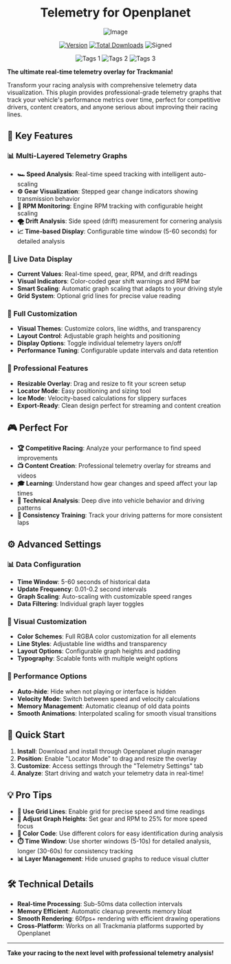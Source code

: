 <div align="center">

# Telemetry for Openplanet

![Image](images/Telemetry.jpg)

[![Version](https://img.shields.io/badge/dynamic/json?color=pink&label=Latest%20Public%20Version&query=version&url=https%3A%2F%2Fopenplanet.dev%2Fapi%2Fplugin%2F207)](https://openplanet.dev/plugin/speedometer)
[![Total Downloads](https://img.shields.io/badge/dynamic/json?color=grey&label=Downloads&query=downloads&url=https%3A%2F%2Fopenplanet.dev%2Fapi%2Fplugin%2F207)](https://openplanet.dev/plugin/speedometer)
![Signed](https://img.shields.io/badge/dynamic/json?color=brightgreen&label=Signed&query=signed&url=https%3A%2F%2Fopenplanet.dev%2Fapi%2Fplugin%2F207)

![Tags 1](https://img.shields.io/badge/dynamic/json?color=darkgreen&label=Game&query=tags%5B0%5D.name&url=https%3A%2F%2Fopenplanet.dev%2Fapi%2Fplugin%2F207)
![Tags 2](https://img.shields.io/badge/dynamic/json?color=blue&label=Game&query=tags%5B1%5D.name&url=https%3A%2F%2Fopenplanet.dev%2Fapi%2Fplugin%2F207)
![Tags 3](https://img.shields.io/badge/dynamic/json?color=yellowgreen&label=Game&query=tags%5B2%5D.name&url=https%3A%2F%2Fopenplanet.dev%2Fapi%2Fplugin%2F207)

</div>

**The ultimate real-time telemetry overlay for Trackmania!**

Transform your racing analysis with comprehensive telemetry data visualization. This plugin provides professional-grade telemetry graphs that track your vehicle's performance metrics over time, perfect for competitive drivers, content creators, and anyone serious about improving their racing lines.

## 🚀 **Key Features**

### **📊 Multi-Layered Telemetry Graphs**
- **🏎️ Speed Analysis**: Real-time speed tracking with intelligent auto-scaling
- **⚙️ Gear Visualization**: Stepped gear change indicators showing transmission behavior
- **🔄 RPM Monitoring**: Engine RPM tracking with configurable height scaling
- **🌪️ Drift Analysis**: Side speed (drift) measurement for cornering analysis
- **📈 Time-based Display**: Configurable time window (5-60 seconds) for detailed analysis

### **🎯 Live Data Display**
- **Current Values**: Real-time speed, gear, RPM, and drift readings
- **Visual Indicators**: Color-coded gear shift warnings and RPM bar
- **Smart Scaling**: Automatic graph scaling that adapts to your driving style
- **Grid System**: Optional grid lines for precise value reading

### **🎨 Full Customization**
- **Visual Themes**: Customize colors, line widths, and transparency
- **Layout Control**: Adjustable graph heights and positioning
- **Display Options**: Toggle individual telemetry layers on/off
- **Performance Tuning**: Configurable update intervals and data retention

### **🔧 Professional Features**
- **Resizable Overlay**: Drag and resize to fit your screen setup
- **Locator Mode**: Easy positioning and sizing tool
- **Ice Mode**: Velocity-based calculations for slippery surfaces
- **Export-Ready**: Clean design perfect for streaming and content creation

## 🎮 **Perfect For**

- **🏆 Competitive Racing**: Analyze your performance to find speed improvements
- **📺 Content Creation**: Professional telemetry overlay for streams and videos  
- **🎓 Learning**: Understand how gear changes and speed affect your lap times
- **🔬 Technical Analysis**: Deep dive into vehicle behavior and driving patterns
- **🎯 Consistency Training**: Track your driving patterns for more consistent laps

## ⚙️ **Advanced Settings**

### **📊 Data Configuration**
- **Time Window**: 5-60 seconds of historical data
- **Update Frequency**: 0.01-0.2 second intervals
- **Graph Scaling**: Auto-scaling with customizable speed ranges
- **Data Filtering**: Individual graph layer toggles

### **🎨 Visual Customization**
- **Color Schemes**: Full RGBA color customization for all elements
- **Line Styles**: Adjustable line widths and transparency
- **Layout Options**: Configurable graph heights and padding
- **Typography**: Scalable fonts with multiple weight options

### **🔧 Performance Options**
- **Auto-hide**: Hide when not playing or interface is hidden
- **Velocity Mode**: Switch between speed and velocity calculations
- **Memory Management**: Automatic cleanup of old data points
- **Smooth Animations**: Interpolated scaling for smooth visual transitions

## 🚀 **Quick Start**

1. **Install**: Download and install through Openplanet plugin manager
2. **Position**: Enable "Locator Mode" to drag and resize the overlay
3. **Customize**: Access settings through the "Telemetry Settings" tab
4. **Analyze**: Start driving and watch your telemetry data in real-time!

## 💡 **Pro Tips**

- **🎯 Use Grid Lines**: Enable grid for precise speed and time readings
- **🔄 Adjust Graph Heights**: Set gear and RPM to 25% for more speed focus
- **🎨 Color Code**: Use different colors for easy identification during analysis
- **⏱️ Time Window**: Use shorter windows (5-10s) for detailed analysis, longer (30-60s) for consistency tracking
- **📊 Layer Management**: Hide unused graphs to reduce visual clutter

## 🛠️ **Technical Details**

- **Real-time Processing**: Sub-50ms data collection intervals
- **Memory Efficient**: Automatic cleanup prevents memory bloat
- **Smooth Rendering**: 60fps+ rendering with efficient drawing operations
- **Cross-Platform**: Works on all Trackmania platforms supported by Openplanet

---

**Take your racing to the next level with professional telemetry analysis!**